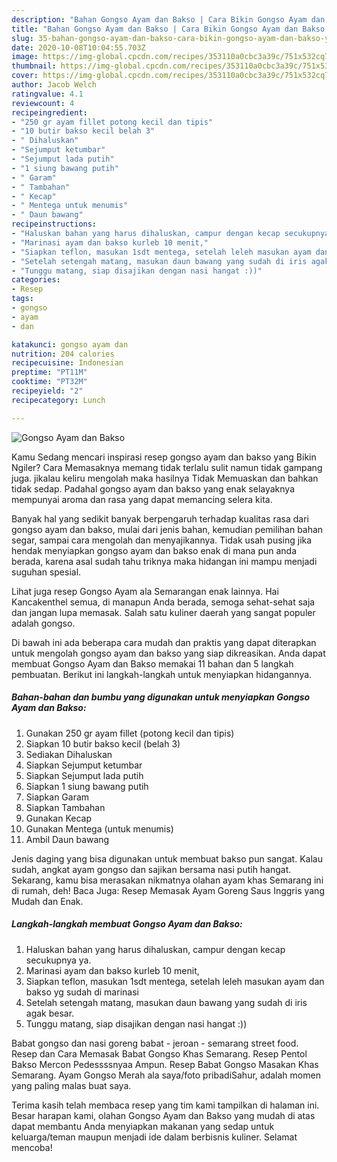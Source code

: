 ```yaml
---
description: "Bahan Gongso Ayam dan Bakso | Cara Bikin Gongso Ayam dan Bakso Yang Enak Dan Mudah"
title: "Bahan Gongso Ayam dan Bakso | Cara Bikin Gongso Ayam dan Bakso Yang Enak Dan Mudah"
slug: 35-bahan-gongso-ayam-dan-bakso-cara-bikin-gongso-ayam-dan-bakso-yang-enak-dan-mudah
date: 2020-10-08T10:04:55.703Z
image: https://img-global.cpcdn.com/recipes/353110a0cbc3a39c/751x532cq70/gongso-ayam-dan-bakso-foto-resep-utama.jpg
thumbnail: https://img-global.cpcdn.com/recipes/353110a0cbc3a39c/751x532cq70/gongso-ayam-dan-bakso-foto-resep-utama.jpg
cover: https://img-global.cpcdn.com/recipes/353110a0cbc3a39c/751x532cq70/gongso-ayam-dan-bakso-foto-resep-utama.jpg
author: Jacob Welch
ratingvalue: 4.1
reviewcount: 4
recipeingredient:
- "250 gr ayam fillet potong kecil dan tipis"
- "10 butir bakso kecil belah 3"
- " Dihaluskan"
- "Sejumput ketumbar"
- "Sejumput lada putih"
- "1 siung bawang putih"
- " Garam"
- " Tambahan"
- " Kecap"
- " Mentega untuk menumis"
- " Daun bawang"
recipeinstructions:
- "Haluskan bahan yang harus dihaluskan, campur dengan kecap secukupnya ya."
- "Marinasi ayam dan bakso kurleb 10 menit,"
- "Siapkan teflon, masukan 1sdt mentega, setelah leleh masukan ayam dan bakso yg sudah di marinasi"
- "Setelah setengah matang, masukan daun bawang yang sudah di iris agak besar."
- "Tunggu matang, siap disajikan dengan nasi hangat :))"
categories:
- Resep
tags:
- gongso
- ayam
- dan

katakunci: gongso ayam dan 
nutrition: 204 calories
recipecuisine: Indonesian
preptime: "PT11M"
cooktime: "PT32M"
recipeyield: "2"
recipecategory: Lunch

---
```



![Gongso Ayam dan Bakso](https://img-global.cpcdn.com/recipes/353110a0cbc3a39c/751x532cq70/gongso-ayam-dan-bakso-foto-resep-utama.jpg)

Kamu Sedang mencari inspirasi resep gongso ayam dan bakso yang Bikin Ngiler? Cara Memasaknya memang tidak terlalu sulit namun tidak gampang juga. jikalau keliru mengolah maka hasilnya Tidak Memuaskan dan bahkan tidak sedap. Padahal gongso ayam dan bakso yang enak selayaknya mempunyai aroma dan rasa yang dapat memancing selera kita.

Banyak hal yang sedikit banyak berpengaruh terhadap kualitas rasa dari gongso ayam dan bakso, mulai dari jenis bahan, kemudian pemilihan bahan segar, sampai cara mengolah dan menyajikannya. Tidak usah pusing jika hendak menyiapkan gongso ayam dan bakso enak di mana pun anda berada, karena asal sudah tahu triknya maka hidangan ini mampu menjadi suguhan spesial.

Lihat juga resep Gongso Ayam ala Semarangan enak lainnya. Hai Kancakenthel semua, di manapun Anda berada, semoga sehat-sehat saja dan jangan lupa memasak. Salah satu kuliner daerah yang sangat populer adalah gongso.


Di bawah ini ada beberapa cara mudah dan praktis yang dapat diterapkan untuk mengolah gongso ayam dan bakso yang siap dikreasikan. Anda dapat membuat Gongso Ayam dan Bakso memakai 11 bahan dan 5 langkah pembuatan. Berikut ini langkah-langkah untuk menyiapkan hidangannya.

<!--inarticleads1-->

##### Bahan-bahan dan bumbu yang digunakan untuk menyiapkan Gongso Ayam dan Bakso:

1. Gunakan 250 gr ayam fillet (potong kecil dan tipis)
1. Siapkan 10 butir bakso kecil (belah 3)
1. Sediakan  Dihaluskan
1. Siapkan Sejumput ketumbar
1. Siapkan Sejumput lada putih
1. Siapkan 1 siung bawang putih
1. Siapkan  Garam
1. Siapkan  Tambahan
1. Gunakan  Kecap
1. Gunakan  Mentega (untuk menumis)
1. Ambil  Daun bawang


Jenis daging yang bisa digunakan untuk membuat bakso pun sangat. Kalau sudah, angkat ayam gongso dan sajikan bersama nasi putih hangat. Sekarang, kamu bisa merasakan nikmatnya olahan ayam khas Semarang ini di rumah, deh! Baca Juga: Resep Memasak Ayam Goreng Saus Inggris yang Mudah dan Enak. 

<!--inarticleads2-->

##### Langkah-langkah membuat Gongso Ayam dan Bakso:

1. Haluskan bahan yang harus dihaluskan, campur dengan kecap secukupnya ya.
1. Marinasi ayam dan bakso kurleb 10 menit,
1. Siapkan teflon, masukan 1sdt mentega, setelah leleh masukan ayam dan bakso yg sudah di marinasi
1. Setelah setengah matang, masukan daun bawang yang sudah di iris agak besar.
1. Tunggu matang, siap disajikan dengan nasi hangat :))


Babat gongso dan nasi goreng babat - jeroan - semarang street food. Resep dan Cara Memasak Babat Gongso Khas Semarang. Resep Pentol Bakso Mercon Pedessssnyaa Ampun. Resep Babat Gongso Masakan Khas Semarang. Ayam Gongso Merah ala saya/foto pribadiSahur, adalah momen yang paling malas buat saya. 

Terima kasih telah membaca resep yang tim kami tampilkan di halaman ini. Besar harapan kami, olahan Gongso Ayam dan Bakso yang mudah di atas dapat membantu Anda menyiapkan makanan yang sedap untuk keluarga/teman maupun menjadi ide dalam berbisnis kuliner. Selamat mencoba!

